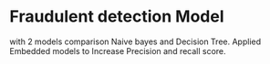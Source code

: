 # Fraudulent detection Model
  with 2 models comparison Naive bayes and Decision Tree.
  Applied Embedded models to Increase Precision and recall score.

